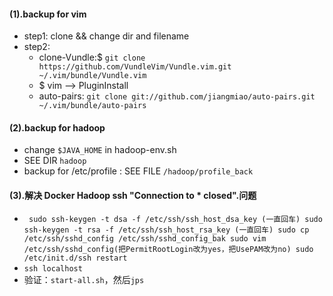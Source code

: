 #### (1).backup for vim ####
* step1: clone && change dir and filename
* step2:
	* clone-Vundle:$ `git clone https://github.com/VundleVim/Vundle.vim.git ~/.vim/bundle/Vundle.vim`
	* $ vim --> PluginInstall
	* auto-pairs: `git clone git://github.com/jiangmiao/auto-pairs.git ~/.vim/bundle/auto-pairs`

#### (2).backup for hadoop ####    
* change `$JAVA_HOME` in hadoop-env.sh
* SEE DIR `hadoop`
* backup for /etc/profile : SEE FILE `/hadoop/profile_back`

#### (3).解决 Docker Hadoop ssh "Connection to * closed".问题 ####
* `	sudo ssh-keygen -t dsa -f /etc/ssh/ssh_host_dsa_key (一直回车)
	sudo ssh-keygen -t rsa -f /etc/ssh/ssh_host_rsa_key (一直回车)
	sudo cp /etc/ssh/sshd_config /etc/ssh/sshd_config_bak
	sudo vim /etc/ssh/sshd_config(把PermitRootLogin改为yes，把UsePAM改为no)
	sudo /etc/init.d/ssh restart`
* `ssh localhost`
* 验证：`start-all.sh`，然后`jps`
